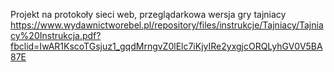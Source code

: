Projekt na protokoły sieci web,
przeglądarkowa wersja gry tajniacy
https://www.wydawnictworebel.pl/repository/files/instrukcje/Tajniacy/Tajniacy%20Instrukcja.pdf?fbclid=IwAR1KscoTGsjuz1_gqdMrngvZ0lElc7iKjyIRe2yxgjcORQLyhGV0V5BA87E
